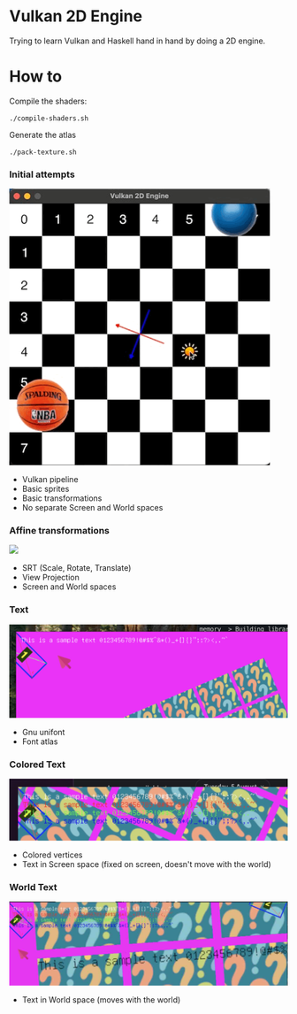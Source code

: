 # Vulkan 2D Engine
Trying to learn Vulkan and Haskell hand in hand by doing a 2D engine.

# How to
Compile the shaders:
```
./compile-shaders.sh
```
Generate the atlas
```
./pack-texture.sh
```
### Initial attempts
![](screenshots/screenshot.gif)
- Vulkan pipeline
- Basic sprites
- Basic transformations
- No separate Screen and World spaces

### Affine transformations
![](screenshots/affine.gif)
- SRT (Scale, Rotate, Translate)
- View Projection
- Screen and World spaces

### Text
![](screenshots/first-line-of-text.png)
- Gnu unifont
- Font atlas

### Colored Text
![](screenshots/text-color.jpg)
- Colored vertices
- Text in Screen space (fixed on screen, doesn't move with the world)

### World Text
![](screenshots/world-text.jpg)
-  Text in World space (moves with the world)
